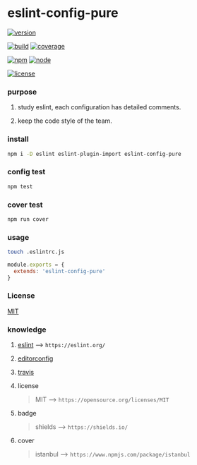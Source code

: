 # eslint-config-pure

[![version](https://img.shields.io/badge/version-v1.0.4-green.svg)](https://github.com/soonfy/eslint-config-pure)

[![build](https://img.shields.io/badge/build-passing-brightgreen.svg)](https://github.com/soonfy/eslint-config-pure)
[![coverage](https://img.shields.io/badge/coverage-100%25-brightgreen.svg)](https://github.com/soonfy/eslint-config-pure)

[![npm](https://img.shields.io/badge/npm-v5.0.0-orange.svg)](https://github.com/soonfy/eslint-config-pure)
[![node](https://img.shields.io/badge/node-%3E%3Dv8.0.0-orange.svg)](https://github.com/soonfy/eslint-config-pure)

[![license](https://img.shields.io/badge/license-MIT-blue.svg)](https://github.com/soonfy/eslint-config-pure)

### purpose

1. study eslint, each configuration has detailed comments.

2. keep the code style of the team.

### install

```bash
npm i -D eslint eslint-plugin-import eslint-config-pure
```

### config test

```bash
npm test
```

### cover test

```bash
npm run cover
```

### usage

```bash
touch .eslintrc.js
```

```js
module.exports = {
  extends: 'eslint-config-pure'
}
```

### License

[MIT](LICENSE)

### knowledge

1. [eslint](eslintrc.js) --> `https://eslint.org/`

1. [editorconfig](.editorconfig)

1. [travis](.travis.yml)

1. license

    > MIT --> `https://opensource.org/licenses/MIT`

1. badge

    > shields --> `https://shields.io/`

1. cover

    > istanbul --> `https://www.npmjs.com/package/istanbul`
